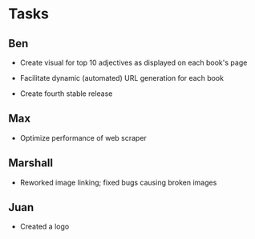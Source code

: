 # Tasks

## Ben

- Create visual for top 10 adjectives as displayed on each book's page

- Facilitate dynamic (automated) URL generation for each book

- Create fourth stable release

## Max

- Optimize performance of web scraper

## Marshall

- Reworked image linking; fixed bugs causing broken images

## Juan

- Created a logo
